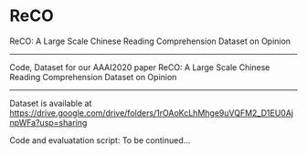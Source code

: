 # ReCO
ReCO: A Large Scale Chinese Reading Comprehension Dataset on Opinion

-------------------------------------------------------------------------

Code, Dataset for our AAAI2020 paper 
ReCO: A Large Scale Chinese Reading Comprehension Dataset on Opinion

-------------------------------------------------------------------------
Dataset is available at https://drive.google.com/drive/folders/1rOAoKcLhMhge9uVQFM2_D1EU0AjnpWFa?usp=sharing

Code and evaluatation script: To be continued...

